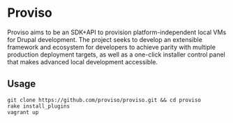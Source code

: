 Proviso
=======

Proviso aims to be an SDK+API to provision platform-independent local
VMs for Drupal development. The project seeks to develop an extensible
framework and ecosystem for developers to achieve parity with multiple
production deployment targets, as well as a one-click installer control
panel that makes advanced local development accessible.

Usage
-----

    git clone https://github.com/proviso/proviso.git && cd proviso
    rake install_plugins
    vagrant up
